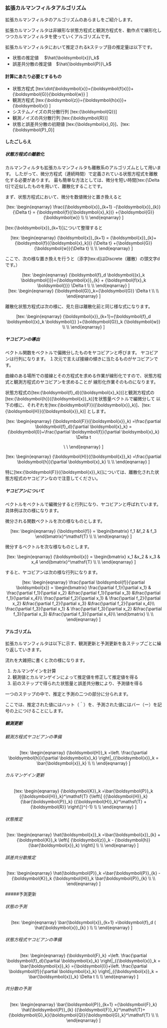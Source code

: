 ### 拡張カルマンフィルタアルゴリズム

拡張カルマンフィルタのアルゴリズムのあらましをご紹介します。

拡張カルマンフィルタは非線形な状態方程式と観測方程式を、動作点で線形化しつつカルマンフィルタを使っていくアルゴリズムです。

拡張カルマンフィルタにおいて推定されるkステップ目の推定量は以下です。

- 状態の推定値　
$\hat{\boldsymbol{x}}\_k$
- 誤差共分散の推定値　$\hat{\boldsymbol{P}}\_k$


#### 計算にあたり必要とするもの

- 状態方程式 [tex:\dot{\boldsymbol{x}}={\boldsymbol{f(x)}}+{\boldsymbol{G}}{\boldsymbol{w}} ]
- 観測方程式  [tex:{\boldsymbol{z}}={\boldsymbol{h(x)}}+{\boldsymbol{v}} ]
- システムノイズの共分散行列 [tex:{\boldsymbol{Q}}]
- 観測ノイズの共分散行列 [tex:{\boldsymbol{R}}]
- 状態と誤差共分散の初期値 [tex:{\boldsymbol{x}\_0}]、[tex:{\boldsymbol{P}\_0}]

#### したごしらえ

##### 状態方程式の離散化

カルマンフィルタも拡張カルマンフィルタも離散系のアルゴリズムとして用います。
したがって、微分方程式（連続時間）で定義されている状態方程式を離散化する必要があります。
最も簡単な方法としては、微分を短い時間[tex:{\Delta t}]で近似したものを用いて、離散化することです。

まず、状態方程式において、微分を数値微分と置き換えると

<div align="center">[tex:
\begin{eqnarray}
\frac{{\boldsymbol{x}}_{k+1} -{\boldsymbol{x}}_{k}}{\Delta t} = {\boldsymbol{f}({\boldsymbol{x}_k})}  +{\boldsymbol{G}}{\boldsymbol{w}}
\\
\\
\end{eqnarray}
]</div>

[tex:{\boldsymbol{x}}_{k+1}]について整理すると

<div align="center">[tex:
\begin{eqnarray}
{\boldsymbol{x}}_{k+1}  = {\boldsymbol{x}}_{k}+{\boldsymbol{f}({\boldsymbol{x}_k})} {\Delta t}  +{\boldsymbol{G}}{\boldsymbol{w}}{\Delta t}
\\
\\
\end{eqnarray}
]</div>

ここで、次の様な置き換えを行うと（添字[tex:d]はDiscrete（離散）の頭文字dです。）

<div align="center">[tex:
\begin{eqnarray}
{\boldsymbol{f}_d \boldsymbol{(x}_k  \boldsymbol{)}}={\boldsymbol{x}}_{k} + {\boldsymbol{f(x}_k \boldsymbol{)}} \Delta t
\\
\\
\end{eqnarray}
]</div>

<div align="center">[tex:
\begin{eqnarray}
{\boldsymbol{G}}_k={\boldsymbol{G}} \Delta t
\\
\\
\end{eqnarray}
]</div>

離散化状態方程式は次の様に、見た目は離散化前と同じ様な式になります。

<div align="center">[tex:
\begin{eqnarray}
{\boldsymbol{x}}_{k+1}={\boldsymbol{f}_d \boldsymbol{(x}_k \boldsymbol{)} }+{\boldsymbol{G}}_k {\boldsymbol{w}}
\\
\\
\end{eqnarray}
]</div>


##### ヤコビアンの導出

ベクトル関数をベクトルで偏微分したものをヤコビアンと呼びます。
ヤコビアンは行列になります。
１次元で言えば接線の傾きに当たるものがヤコビアンです。

曲線のある場所での接線とその方程式を求める作業が線形化ですので、状態方程式と観測方程式のヤコビアンを求めることが
線形化作業そのものになります。

状態方程式の[tex:{\boldsymbol{f}\_d}({\boldsymbol{x}\_k})]と観測方程式の[tex:{\boldsymbol{h}}({\boldsymbol{x}}\_k)]を状態量ベクトルで編微分して
以下の様に、それぞれを[tex:{\boldsymbol{F}}({\boldsymbol{x}}\_k)]、[tex:{\boldsymbol{H}}({\boldsymbol{x}}\_k)] とします。

<div align="center">[tex:
\begin{eqnarray}
{\boldsymbol{F}}({\boldsymbol{x}}_k) =\frac{\partial \boldsymbol{f}_d}{\partial \boldsymbol{x}_k} 
={\boldsymbol{I}}+\frac{\partial \boldsymbol{f}}{\partial \boldsymbol{x}_k} \Delta t

\\
\\
\end{eqnarray}
]</div>


<div align="center">[tex:
\begin{eqnarray}
{\boldsymbol{H}}({\boldsymbol{x}}_k) =\frac{\partial \boldsymbol{h}}{\partial \boldsymbol{x}_k} 
\\
\\
\end{eqnarray}
]</div>

特に[tex:{\boldsymbol{F}}({\boldsymbol{x}}\_k)]については、離散化された状態方程式のヤコビアンなので注意してください。

##### ヤコビアンについて

ベクトルをベクトルで編微分すると行列になり、ヤコビアンと呼ばれています。具体例は次の様になります。

微分される関数ベクトルを次の様なものとします。

<div align="center">[tex:
\begin{eqnarray}
{\boldsymbol{f}} =
\begin{bmatrix}
f_1 &f_2 & f_3
\end{bmatrix}^\mathsf{T}
\\
\\
\end{eqnarray}
]</div>

微分するベクトルを次な様なものとします。

<div align="center">[tex:
\begin{eqnarray}
{\boldsymbol{x}} =
\begin{bmatrix}
x_1 &x_2 & x_3 & x_4
\end{bmatrix}^\mathsf{T}
\\
\\
\end{eqnarray}
]</div>

すると、ヤコビアンは次の様な行列になります。

<div align="center">[tex:
\begin{eqnarray}
\frac{\partial \boldsymbol{f}}{\partial \boldsymbol{x}} =
\begin{bmatrix}
\frac{\partial f_1}{\partial x_1} & \frac{\partial f_1}{\partial x_2} &\frac{\partial f_1}{\partial x_3} &\frac{\partial f_1}{\partial x_4}\\ 
\frac{\partial f_2}{\partial x_1} & \frac{\partial f_2}{\partial x_2} &\frac{\partial f_2}{\partial x_3} &\frac{\partial f_2}{\partial x_4}\\
\frac{\partial f_3}{\partial x_1} & \frac{\partial f_3}{\partial x_2} &\frac{\partial f_3}{\partial x_3} &\frac{\partial f_3}{\partial x_4}\\
\end{bmatrix}
\\
\\
\end{eqnarray}
]</div>



#### アルゴリズム

拡張カルマンフィルタは以下に示す、観測更新と予測更新を各ステップごとに繰り返していきます。

流れを大雑把に書くと次の様になります。


1. カルマンゲインを計算
2. 観測値とカルマンゲインによって推定値を修正して推定値を得る 
3. 前のステップで得られた状態量と誤差共分散により、予測値を得る

一つのステップの中で、推定と予測の二つの部分に分られます。

ここでは、推定された値にはハット（＾）を、予測された値にはバー（ー）を記号の上につけることにします。


##### 観測更新

###### 観測方程式ヤコビアンの準備

<div align="center">[tex:
\begin{eqnarray}
{\boldsymbol{H}}_k =\left. \frac{\partial \boldsymbol{h}}{\partial \boldsymbol{x}_k} \right|_{{\boldsymbol{x}}_k = \bar{\boldsymbol{x}}_k} 
\\
\\
\end{eqnarray}
]</div>

###### カルマンゲイン更新
<div align="center">[tex:
\begin{eqnarray}
{\boldsymbol{K}}_k =\bar{\boldsymbol{P}}_k {{\boldsymbol{H}}_k}^\mathsf{T} {\left\[ {{\boldsymbol{H}}_k} {\bar{\boldsymbol{P}}_k} {{\boldsymbol{H}}_k}^\mathsf{T} + {\boldsymbol{R}} \right\]}^{-1}
\\
\\
\end{eqnarray}
]</div>


###### 状態推定
<div align="center">[tex:
\begin{eqnarray}
\hat{\boldsymbol{x}}_k =\bar{\boldsymbol{x}}_{k} + {\boldsymbol{K}}_k \left\[ {\boldsymbol{z}}_k - {\boldsymbol{h}}(\bar{\boldsymbol{x}}_k)  \right\]
\\
\\
\end{eqnarray}
]</div>

###### 誤差共分散推定
<div align="center">[tex:
\begin{eqnarray}
\hat{\boldsymbol{P}}_k =\bar{\boldsymbol{P}}_{k} -  {\boldsymbol{K}}_k {\boldsymbol{H}}_k \bar{\boldsymbol{P}}_{k} 
\\
\\
\end{eqnarray}
]</div>


#####予測更新


###### 状態の予測
<div align="center">[tex:
\begin{eqnarray}
\bar{\boldsymbol{x}}_{k+1} =\boldsymbol{f}_d ( \hat{\boldsymbol{x}}_{k} ) 
\\
\\
\end{eqnarray}
]</div>

###### 状態方程式ヤコビアンの準備

<div align="center">[tex:
\begin{eqnarray}
{\boldsymbol{F}_k} =\left. \frac{\partial \boldsymbol{f}_d}{\partial \boldsymbol{x}_k} \right|_{{\boldsymbol{x}}_k = \bar{\boldsymbol{x}}_k} 
={\boldsymbol{I}}+\left. \frac{\partial \boldsymbol{f}}{\partial \boldsymbol{x}_k} \right|_{{\boldsymbol{x}}_k = \bar{\boldsymbol{x}}_k}  \Delta t
\\
\\
\end{eqnarray}
]</div>


###### 共分散の予測
<div align="center">[tex:
\begin{eqnarray}
\bar{\boldsymbol{P}}_{k+1} ={\boldsymbol{F}_k} \hat{\boldsymbol{P}}_{k} {{\boldsymbol{F}}_k}^\mathsf{T}+ {\boldsymbol{G}_k}{\boldsymbol{Q}}{\boldsymbol{G}_k}^\mathsf{T}
\\
\\
\end{eqnarray}
]</div>
